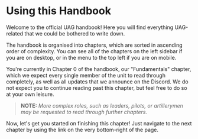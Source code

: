 # Using this Handbook

Welcome to the official UAG handbook! Here you will find everything UAG-related that we could be bothered to write down.

The handbook is organised into chapters, which are sorted in ascending order of complexity. You can see all of the chapters on the left sidebar if you are on desktop, or in the menu to the top left if you are on mobile.

You're currently in Chapter 0 of the handbook, our "Fundamentals" chapter, which we expect every single member of the unit to read through completely, as well as all updates that we announce on the Discord. We do not expect you to continue reading past this chapter, but feel free to do so at your own leisure.

> **NOTE:** _More complex roles, such as leaders, pilots, or artillerymen may be requested to read through further chapters._

Now, let's get you started on finishing this chapter! Just navigate to the next chapter by using the link on the very bottom-right of the page.
